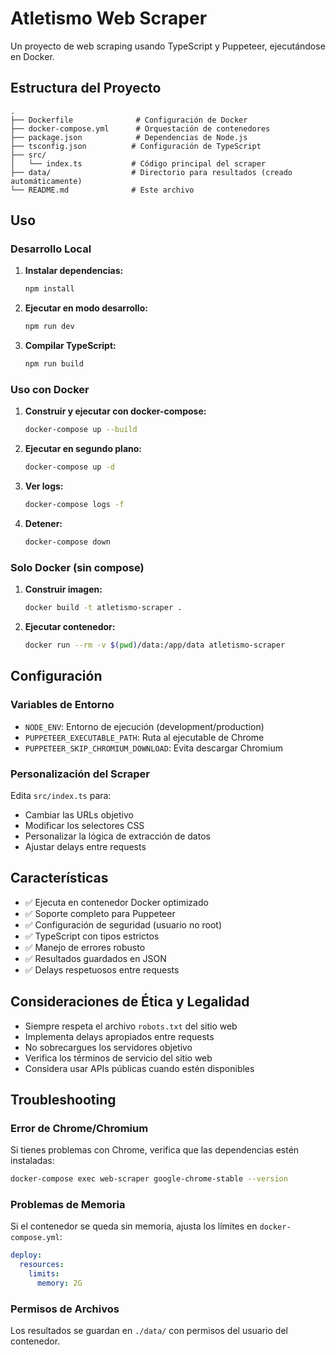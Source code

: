 # Atletismo Web Scraper

Un proyecto de web scraping usando TypeScript y Puppeteer, ejecutándose en Docker.

## Estructura del Proyecto

```
.
├── Dockerfile              # Configuración de Docker
├── docker-compose.yml      # Orquestación de contenedores
├── package.json            # Dependencias de Node.js
├── tsconfig.json          # Configuración de TypeScript
├── src/
│   └── index.ts           # Código principal del scraper
├── data/                  # Directorio para resultados (creado automáticamente)
└── README.md              # Este archivo
```

## Uso

### Desarrollo Local

1. **Instalar dependencias:**
   ```bash
   npm install
   ```

2. **Ejecutar en modo desarrollo:**
   ```bash
   npm run dev
   ```

3. **Compilar TypeScript:**
   ```bash
   npm run build
   ```

### Uso con Docker

1. **Construir y ejecutar con docker-compose:**
   ```bash
   docker-compose up --build
   ```

2. **Ejecutar en segundo plano:**
   ```bash
   docker-compose up -d
   ```

3. **Ver logs:**
   ```bash
   docker-compose logs -f
   ```

4. **Detener:**
   ```bash
   docker-compose down
   ```

### Solo Docker (sin compose)

1. **Construir imagen:**
   ```bash
   docker build -t atletismo-scraper .
   ```

2. **Ejecutar contenedor:**
   ```bash
   docker run --rm -v $(pwd)/data:/app/data atletismo-scraper
   ```

## Configuración

### Variables de Entorno

- `NODE_ENV`: Entorno de ejecución (development/production)
- `PUPPETEER_EXECUTABLE_PATH`: Ruta al ejecutable de Chrome
- `PUPPETEER_SKIP_CHROMIUM_DOWNLOAD`: Evita descargar Chromium

### Personalización del Scraper

Edita `src/index.ts` para:

- Cambiar las URLs objetivo
- Modificar los selectores CSS
- Personalizar la lógica de extracción de datos
- Ajustar delays entre requests

## Características

- ✅ Ejecuta en contenedor Docker optimizado
- ✅ Soporte completo para Puppeteer
- ✅ Configuración de seguridad (usuario no root)
- ✅ TypeScript con tipos estrictos
- ✅ Manejo de errores robusto
- ✅ Resultados guardados en JSON
- ✅ Delays respetuosos entre requests

## Consideraciones de Ética y Legalidad

- Siempre respeta el archivo `robots.txt` del sitio web
- Implementa delays apropiados entre requests
- No sobrecargues los servidores objetivo
- Verifica los términos de servicio del sitio web
- Considera usar APIs públicas cuando estén disponibles

## Troubleshooting

### Error de Chrome/Chromium
Si tienes problemas con Chrome, verifica que las dependencias estén instaladas:
```bash
docker-compose exec web-scraper google-chrome-stable --version
```

### Problemas de Memoria
Si el contenedor se queda sin memoria, ajusta los límites en `docker-compose.yml`:
```yaml
deploy:
  resources:
    limits:
      memory: 2G
```

### Permisos de Archivos
Los resultados se guardan en `./data/` con permisos del usuario del contenedor.
